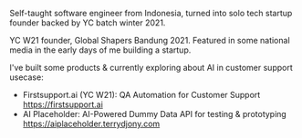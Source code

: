 Self-taught software engineer from Indonesia, turned into solo tech startup founder backed by YC batch winter 2021.

YC W21 founder, Global Shapers Bandung 2021.
Featured in some national media in the early days of me building a startup.

I've built some products & currently exploring about AI in customer support usecase:
- Firstsupport.ai (YC W21): QA Automation for Customer Support
https://firstsupport.ai
- AI Placeholder: AI-Powered Dummy Data API for testing & prototyping
https://aiplaceholder.terrydjony.com
